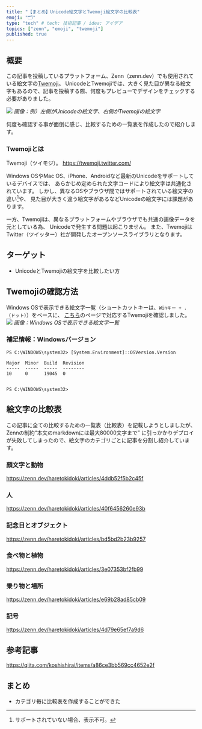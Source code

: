 ```yaml
---
title: "【まとめ】Unicode絵文字とTwemoji絵文字の比較表"
emoji: "🗂"
type: "tech" # tech: 技術記事 / idea: アイデア
topics: ["zenn", "emoji", "twemoji"]
published: true
---
```

## 概要
この記事を投稿しているプラットフォーム、Zenn（zenn.dev）でも使用されている絵文字の[Twemoji](https://twemoji.twitter.com/)。
UnicodeとTwemojiでは、大きく見た目が異なる絵文字もあるので、記事を投稿する際、何度もプレビューでデザインをチェックする必要がありました。

![](https://storage.googleapis.com/zenn-user-upload/aa1fa62682a7-20230516.png)
*画像：例）左側がUnicodeの絵文字、右側がTwemojiの絵文字*

何度も確認する事が面倒に感じ、比較するための一覧表を作成したので紹介します。

### Twemojiとは
Twemoji（ツイモジ）。
https://twemoji.twitter.com/

Windows OSやMac OS、iPhone、Androidなど最新のUnicodeをサポートしているデバイスでは、
あらかじめ定められた文字コードにより絵文字は共通化されています。
しかし、異なるOSやブラウザ間ではサポートされている絵文字の違い[^1]や、
見た目が大きく違う絵文字があるなどUnicodeの絵文字には課題があります。
[^1]: サポートされていない場合、表示不可。

一方、Twemojiは、異なるプラットフォームやブラウザでも共通の画像データを元としている為、
Unicodeで発生する問題は起こりません。
また、TwemojiはTwitter（ツイッター）社が開発したオープンソースライブラリとなります。

## ターゲット
- UnicodeとTwemojiの絵文字を比較したい方

## Twemojiの確認方法
Windows OSで表示できる絵文字一覧（ショートカットキーは、`Winキー + .（ドット）`）をベースに、
[こちら](https://lets-emoji.com/)のページで対応するTwemojiを確認しました。
![](https://storage.googleapis.com/zenn-user-upload/ffe5b01d01dd-20230511.png)
*画像：Windows OSで表示できる絵文字一覧*

### 補足情報：Windowsバージョン
```powershell:Windows10 Pro
PS C:\WINDOWS\system32> [System.Environment]::OSVersion.Version

Major  Minor  Build  Revision
-----  -----  -----  --------
10     0      19045  0


PS C:\WINDOWS\system32>
```

## 絵文字の比較表
この記事に全ての比較するための一覧表（比較表）を記載しようとしましたが、Zennの制約“本文のmarkdownには最大80000文字まで”
に引っかかりデプロイが失敗してしまったので、絵文字のカテゴリごとに記事を分割し紹介しています。
### 顔文字と動物
https://zenn.dev/haretokidoki/articles/4ddb52f5b2c45f

### 人
https://zenn.dev/haretokidoki/articles/40f6456260e93b

### 記念日とオブジェクト
https://zenn.dev/haretokidoki/articles/bd5bd2b23b9257

### 食べ物と植物
https://zenn.dev/haretokidoki/articles/3e07353bf2fb99

### 乗り物と場所
https://zenn.dev/haretokidoki/articles/e69b28ad85cb09

### 記号
https://zenn.dev/haretokidoki/articles/4d79e65ef7a9d6

## 参考記事
https://qiita.com/koshishirai/items/a86ce3bb569cc4652e2f

## まとめ
- カテゴリ毎に比較表を作成することができた
